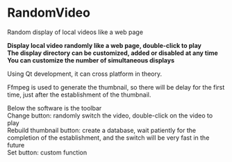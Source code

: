 # RandomVideo
Random display of local videos like a web page

**Display local video randomly like a web page, double-click to play**  
**The display directory can be customized, added or disabled at any time**  
**You can customize the number of simultaneous displays**  

Using Qt development, it can cross platform in theory.  

Ffmpeg is used to generate the thumbnail, so there will be delay for the first time, just after the establishment of the thumbnail.  

Below the software is the toolbar   
Change button: randomly switch the video, double-click on the video to play  
Rebuild thumbnail button: create a database, wait patiently for the completion of the establishment, and the switch will be very fast in the future  
Set button: custom function  
